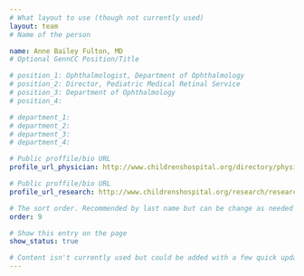 ```yaml
---
# What layout to use (though not currently used)
layout: team
# Name of the person

name: Anne Bailey Fulton, MD
# Optional GennCC Position/Title

# position_1: Ophthalmologist, Department of Ophthalmology
# position_2: Director, Pediatric Medical Retinal Service
# position_3: Department of Ophthalmology
# position_4:

# department_1:
# department_2:
# department_3:
# department_4:

# Public proffile/bio URL
profile_url_physician: http://www.childrenshospital.org/directory/physicians/f/anne-fulton

# Public proffile/bio URL
profile_url_research: http://www.childrenshospital.org/research/researchers/f/anne-fulton

# The sort order. Recommended by last name but can be change as needed
order: 9

# Show this entry on the page
show_status: true

# Content isn't currently used but could be added with a few quick updates if needed to allow for bios
---
```

